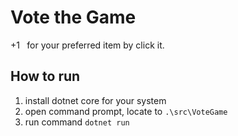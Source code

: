 # Vote the Game
+1<font color="#FFF">s</font> for your preferred item by click it.

## How to run
1. install dotnet core for your system
2. open command prompt, locate to `.\src\VoteGame`
3. run command `dotnet run`